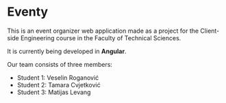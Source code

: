 # Eventy
This is an event organizer web application made as a project for the Client-side Engineering course in the Faculty of Technical Sciences.

It is currently being developed in **Angular**.

Our team consists of three members:
- Student 1: Veselin Roganović
- Student 2: Tamara Cvjetković
- Student 3: Matijas Levang
